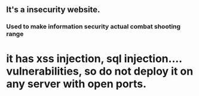 ## It's a insecurity website.

### Used to make information security actual combat shooting range

# it has xss injection, sql injection.... vulnerabilities, so do not deploy it on any server with open ports.
